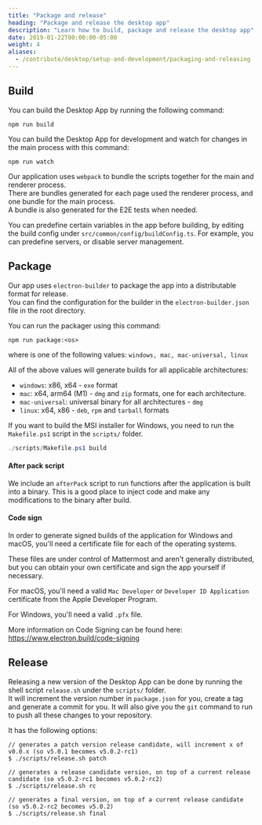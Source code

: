 ```yaml
---
title: "Package and release"
heading: "Package and release the desktop app"
description: "Learn how to build, package and release the desktop app"
date: 2019-01-22T00:00:00-05:00
weight: 4
aliases:
  - /contribute/desktop/setup-and-development/packaging-and-releasing
---
```


## Build

You can build the Desktop App by running the following command:

    npm run build

You can build the Desktop App for development and watch for changes in the main process with this command:

    npm run watch

Our application uses `webpack` to bundle the scripts together for the main and renderer process.  
There are bundles generated for each page used the renderer process, and one bundle for the main process.  
A bundle is also generated for the E2E tests when needed.

You can predefine certain variables in the app before building, by editing the build config under `src/common/config/buildConfig.ts`. For example, you can predefine servers, or disable server management.

## Package

Our app uses `electron-builder` to package the app into a distributable format for release.  
You can find the configuration for the builder in the `electron-builder.json` file in the root directory.

You can run the packager using this command:

    npm run package:<os>

where **<os>** is one of the following values: `windows, mac, mac-universal, linux`

All of the above values will generate builds for all applicable architectures:
- `windows`: x86, x64 - `exe` format
- `mac`: x64, arm64 (M1) - `dmg` and `zip` formats, one for each architecture.
- `mac-universal`: universal binary for all architectures - `dmg`
- `linux`: x64, x86 - `deb`, `rpm` and `tarball` formats

If you want to build the MSI installer for Windows, you need to run the `Makefile.ps1` script in the `scripts/` folder.

```powershell
./scripts/Makefile.ps1 build
```

#### After pack script

We include an `afterPack` script to run functions after the application is built into a binary. This is a good place to inject code and make any modifications to the binary after build.

#### Code sign

In order to generate signed builds of the application for Windows and macOS, you'll need a certificate file for each of the operating systems.

These files are under control of Mattermost and aren't generally distributed, but you can obtain your own certificate and sign the app yourself if necessary.

For macOS, you'll need a valid `Mac Developer` or `Developer ID Application` certificate from the Apple Developer Program.

For Windows, you'll need a valid `.pfx` file.

More information on Code Signing can be found here: https://www.electron.build/code-signing

## Release

Releasing a new version of the Desktop App can be done by running the shell script `release.sh` under the `scripts/` folder.  
It will increment the version number in `package.json` for you, create a tag and generate a commit for you. It will also give you the `git` command to run to push all these changes to your repository.

It has the following options:
```
// generates a patch version release candidate, will increment x of v0.0.x (so v5.0.1 becomes v5.0.2-rc1)
$ ./scripts/release.sh patch

// generates a release candidate version, on top of a current release candidate (so v5.0.2-rc1 becomes v5.0.2-rc2)
$ ./scripts/release.sh rc

// generates a final version, on top of a current release candidate (so v5.0.2-rc2 becomes v5.0.2)
$ ./scripts/release.sh final
```
